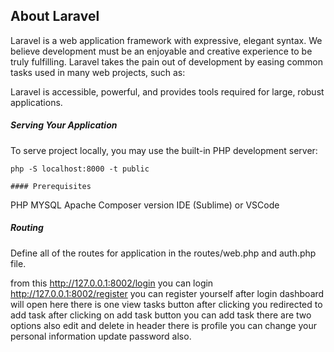 
## About Laravel

Laravel is a web application framework with expressive, elegant syntax. We believe development must be an enjoyable and creative experience to be truly fulfilling. Laravel takes the pain out of development by easing common tasks used in many web projects, such as:

Laravel is accessible, powerful, and provides tools required for large, robust applications.


##### Serving Your Application

To serve project locally, you may use the built-in PHP development server:
```
php -S localhost:8000 -t public

#### Prerequisites
```
PHP
MYSQL 
Apache
Composer version
IDE (Sublime) or VSCode

##### Routing

Define all of the routes for application in the routes/web.php and auth.php file.

from this http://127.0.0.1:8002/login you can login
http://127.0.0.1:8002/register you can register yourself
after login dashboard will open here there is one view tasks button after clicking you redirected to add task
after clicking on add task button you can add task 
there are two options also edit and delete
in header there is profile you can change your personal information update password also.



